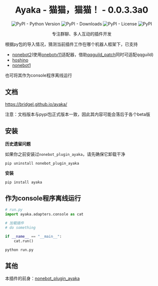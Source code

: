 <div align="center">

# Ayaka - 猫猫，猫猫！ - 0.0.3.3a0

![PyPI - Python Version](https://img.shields.io/pypi/pyversions/ayaka)
![PyPI - Downloads](https://img.shields.io/pypi/dm/ayaka)
![PyPI - License](https://img.shields.io/pypi/l/ayaka)
![PyPI](https://img.shields.io/pypi/v/ayaka)

专注群聊、多人互动的插件开发

</div>

根据py包的导入情况，猜测当前插件工作在哪个机器人框架下，已支持

- [nonebot2](https://github.com/nonebot/nonebot2)(使用[onebotv11](https://github.com/nonebot/adapter-onebot)适配器，借助[qqguild_patch](https://github.com/mnixry/nonebot-plugin-guild-patch)同时可适配qqguild)
- [hoshino](https://github.com/Ice-Cirno/HoshinoBot)
- [nonebot1](https://github.com/nonebot/nonebot)

也可将其作为console程序离线运行

## 文档

https://bridgel.github.io/ayaka/

注意：文档版本与pypi包正式版本一致，因此其内容可能会落后于各个beta版

## 安装

**历史遗留问题**

如果你之前安装过`nonebot_plugin_ayaka`，请先确保它卸载干净

```
pip uninstall nonebot_plugin_ayaka
```

**安装**

```
pip install ayaka
```

## 作为console程序离线运行

```py
# run.py
import ayaka.adapters.console as cat

# 加载插件
# do something

if __name__ == "__main__":
    cat.run()
```

```
python run.py
```

## 其他

本插件的前身：[nonebot_plugin_ayaka](https://github.com/bridgeL/nonebot-plugin-ayaka)
